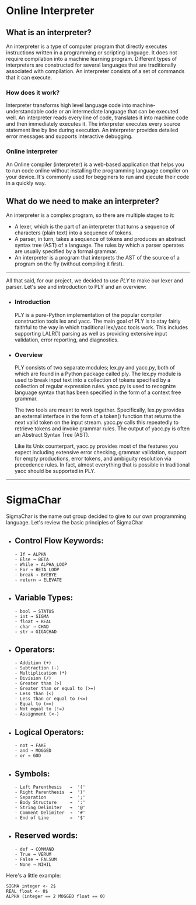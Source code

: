 # Online Interpreter

## What is an interpreter?

An interpreter is a type of computer program that directly executes instructions written in a programming or scripting language. It does not require compilation into a machine learning program. Different types of interpreters are constructed for several languages that are traditionally associated with compilation. An interpreter consists of a set of commands that it can execute. 

### How does it work?

Interpreter transforms high level language code into machine-understandable code or an intermediate language that can be executed well. An interpreter reads every line of code, translates it into machine code and then immediately executes it. The interpreter executes every source statement line by line during execution. An interpreter provides detailed error messages and supports interactive debugging. 

### Online interpreter

An Online compiler (interpreter) is a web-based application that helps you to run code online without installing the programming language compiler on your device. It's commonly used for begginers to run and ejecute their code in a quickly way. 

## What do we need to make an interpreter?

An interpreter is a complex program, so there are multiple stages to it:

- A lexer, which is the part of an interpreter that turns a sequence of characters (plain text) into a sequence of tokens.
- A parser, in turn, takes a sequence of tokens and produces an abstract syntax tree (AST) of a language. The rules by which a parser operates are usually specified by a formal grammar.
- An interpreter is a program that interprets the AST of the source of a program on the fly (without compiling it first).

----

All that said, for our project, we decided to use _PLY_ to make our lexer and parser. Let's see and introduction to PLY and an overview: 

- ### Introduction

	PLY is a pure-Python implementation of the popular compiler construction tools lex and yacc. The main goal of PLY is to stay fairly faithful to the way in which traditional lex/yacc tools work. This includes supporting LALR(1) parsing as well as providing extensive input validation, error reporting, and diagnostics. 
	
- ### Overview

	PLY consists of two separate modules; lex.py and yacc.py, both of which are found in a Python package called ply. The lex.py module is used to break input text into a collection of tokens specified by a collection of regular expression rules. yacc.py is used to recognize language syntax that has been specified in the form of a context free grammar.

	The two tools are meant to work together. Specifically, lex.py provides an external interface in the form of a token() function that returns the next valid token on the input stream. yacc.py calls this repeatedly to retrieve tokens and invoke grammar rules. The output of yacc.py is often an Abstract Syntax Tree (AST).
	
	Like its Unix counterpart, yacc.py provides most of the features you expect including extensive error checking, grammar validation, support for empty productions, error tokens, and ambiguity resolution via precedence rules. In fact, almost everything that is possible in traditional yacc should be supported in PLY.
	
	



---

# SigmaChar

SigmaChar is the name out group decided to give to our own programming language. Let's review the basic principles of SigmaChar


- ## Control Flow Keywords:
	```
	- If → ALPHA
	- Else → BETA
	- While → ALPHA_LOOP
	- For → BETA_LOOP
	- break → BYEBYE
	- return → ELEVATE
	
- ## Variable Types:
	```
	- bool → STATUS
	- int → SIGMA 
	- float → REAL
	- char → CHAD
	- str → GIGACHAD
	
- ## Operators:
	```
	- Addition (+)
	- Subtraction (-)
	- Multiplication (*)
	- Division (/)
	- Greater than (>)
	- Greater than or equal to (>=)
	- Less than (<)
	- Less than or equal to (<=)
	- Equal to (==)
	- Not equal to (!=)
	- Assignment (<-)
	
- ## Logical Operators:
	```
	- not → FAKE 
	- and → MOGGED 
	- or → GOD 
	```	

- ## Symbols:
	```
	- Left Parenthesis   →  '('
	- Right Parenthesis  →  ')'
	- Separation         →  ';'
	- Body Structure     →  ':'
	- String Delimiter   →  '@'
	- Comment Delimiter  →  '#' 
	- End of Line        →  '$'
	```	

- ## Reserved words:
	```
	- def → COMMAND
	- True → VERUM
	- False → FALSUM
	- None → NIHIL
	
	```

Here's a little example: 

```
SIGMA integer <- 2$
REAL float <- 0$
ALPHA (integer == 2 MOGGED float == 0)
```

